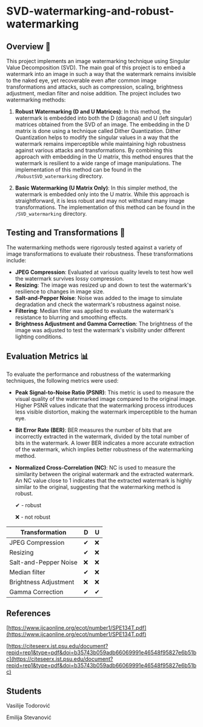# SVD-watermarking-and-robust-watermarking

## Overview 🔎

This project implements an image watermarking technique using Singular Value Decomposition (SVD). The main goal of this project is to embed a watermark into an image in such a way that the watermark remains invisible to the naked eye, yet recoverable even after common image transformations and attacks, such as compression, scaling, brightness adjustment, median filter and noise addition. The project includes two watermarking methods:

1. **Robust Watermarking (D and U Matrices)**: In this method, the watermark is embedded into both the D (diagonal) and U (left singular) matrices obtained from the SVD of an image. The embedding in the D matrix is done using a technique called Dither Quantization. Dither Quantization helps to modify the singular values in a way that the watermark remains imperceptible while maintaining high robustness against various attacks and transformations. By combining this approach with embedding in the U matrix, this method ensures that the watermark is resilient to a wide range of image manipulations.
The implementation of this method can be found in the `/RobustSVD_watermarking` directory.

3. **Basic Watermarking (U Matrix Only)**: In this simpler method, the watermark is embedded only into the U matrix. While this approach is straightforward, it is less robust and may not withstand many image transformations.
The implementation of this method can be found in the `/SVD_watermarking` directory.

## Testing and Transformations 🧪

The watermarking methods were rigorously tested against a variety of image transformations to evaluate their robustness. These transformations include:

- **JPEG Compression**: Evaluated at various quality levels to test how well the watermark survives lossy compression.
- **Resizing**: The image was resized up and down to test the watermark's resilience to changes in image size.
- **Salt-and-Pepper Noise**: Noise was added to the image to simulate degradation and check the watermark's robustness against noise.
- **Filtering**: Median filter was applied to evaluate the watermark's resistance to blurring and smoothing effects.
- **Brightness Adjustment and Gamma Correction**: The brightness of the image was adjusted to test the watermark's visibility under different lighting conditions.

## Evaluation Metrics 📊

To evaluate the performance and robustness of the watermarking techniques, the following metrics were used:

- **Peak Signal-to-Noise Ratio (PSNR)**: This metric is used to measure the visual quality of the watermarked image compared to the original image. Higher PSNR values indicate that the watermarking process introduces less visible distortion, making the watermark imperceptible to the human eye.

- **Bit Error Rate (BER)**: BER measures the number of bits that are incorrectly extracted in the watermark, divided by the total number of bits in the watermark. A lower BER indicates a more accurate extraction of the watermark, which implies better robustness of the watermarking method.

- **Normalized Cross-Correlation (NC)**: NC is used to measure the similarity between the original watermark and the extracted watermark. An NC value close to 1 indicates that the extracted watermark is highly similar to the original, suggesting that the watermarking method is robust.

   ✔ - robust
  
  ❌ - not robust

| Transformation            | D        | U        |
|---------------------------|----------|----------|
| JPEG Compression          | ✔        | ❌       |
| Resizing                  | ✔        | ❌       |
| Salt-and-Pepper Noise     | ❌        | ❌       |
| Median filter             | ✔        | ❌       |
| Brightness Adjustment     | ❌        | ❌       |
| Gamma Correction          | ✔        | ✔        |



## References
[https://www.ijcaonline.org/ecot/number1/SPE134T.pdf](https://www.ijcaonline.org/ecot/number1/SPE134T.pdf)

[https://citeseerx.ist.psu.edu/document?repid=rep1&type=pdf&doi=b35743b059adb66069991e46548f95827e6b51bc](https://citeseerx.ist.psu.edu/document?repid=rep1&type=pdf&doi=b35743b059adb66069991e46548f95827e6b51bc)


## Students
Vasilije Todorović

Emilija Stevanović
